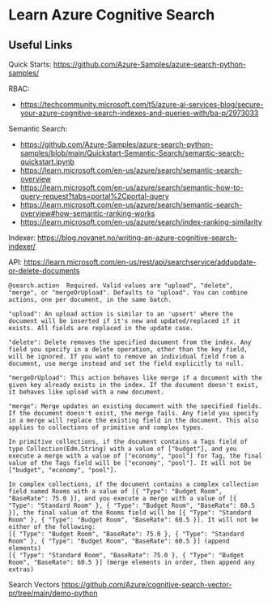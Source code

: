 # Learn Azure Cognitive Search 


## Useful Links

Quick Starts:
https://github.com/Azure-Samples/azure-search-python-samples/

RBAC:
- https://techcommunity.microsoft.com/t5/azure-ai-services-blog/secure-your-azure-cognitive-search-indexes-and-queries-with/ba-p/2973033

Semantic Search:
- https://github.com/Azure-Samples/azure-search-python-samples/blob/main/Quickstart-Semantic-Search/semantic-search-quickstart.ipynb
- https://learn.microsoft.com/en-us/azure/search/semantic-search-overview
- https://learn.microsoft.com/en-us/azure/search/semantic-how-to-query-request?tabs=portal%2Cportal-query
- https://learn.microsoft.com/en-us/azure/search/semantic-search-overview#how-semantic-ranking-works
- https://learn.microsoft.com/en-us/azure/search/index-ranking-similarity

Indexer:
https://blog.novanet.no/writing-an-azure-cognitive-search-indexer/

API:
https://learn.microsoft.com/en-us/rest/api/searchservice/addupdate-or-delete-documents
```
@search.action	Required. Valid values are "upload", "delete", "merge", or "mergeOrUpload". Defaults to "upload". You can combine actions, one per document, in the same batch.

"upload": An upload action is similar to an 'upsert' where the document will be inserted if it's new and updated/replaced if it exists. All fields are replaced in the update case.

"delete": Delete removes the specified document from the index. Any field you specify in a delete operation, other than the key field, will be ignored. If you want to remove an individual field from a document, use merge instead and set the field explicitly to null.

"mergeOrUpload": This action behaves like merge if a document with the given key already exists in the index. If the document doesn't exist, it behaves like upload with a new document.

"merge": Merge updates an existing document with the specified fields. If the document doesn't exist, the merge fails. Any field you specify in a merge will replace the existing field in the document. This also applies to collections of primitive and complex types.

In primitive collections, if the document contains a Tags field of type Collection(Edm.String) with a value of ["budget"], and you execute a merge with a value of ["economy", "pool"] for Tag, the final value of the Tags field will be ["economy", "pool"]. It will not be ["budget", "economy", "pool"].

In complex collections, if the document contains a complex collection field named Rooms with a value of [{ "Type": "Budget Room", "BaseRate": 75.0 }], and you execute a merge with a value of [{ "Type": "Standard Room" }, { "Type": "Budget Room", "BaseRate": 60.5 }], the final value of the Rooms field will be [{ "Type": "Standard Room" }, { "Type": "Budget Room", "BaseRate": 60.5 }]. It will not be either of the following:
[{ "Type": "Budget Room", "BaseRate": 75.0 }, { "Type": "Standard Room" }, { "Type": "Budget Room", "BaseRate": 60.5 }] (append elements)
[{ "Type": "Standard Room", "BaseRate": 75.0 }, { "Type": "Budget Room", "BaseRate": 60.5 }] (merge elements in order, then append any extras)
```

Search Vectors
https://github.com/Azure/cognitive-search-vector-pr/tree/main/demo-python

